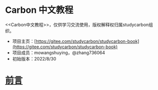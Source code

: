 # Carbon 中文教程

<<Carbon中文教程>>，仅供学习交流使用，版权解释权归属studycarbon组织。

* 项目主页：[https://gitee.com/studycarbon/studycarbon-book](https://gitee.com/studycarbon/studycarbon-book)
* 项目成员：mowangshuying，@zhang736064
* 初始版本：2022/8/30



# [前言](CH00-前言.md)



